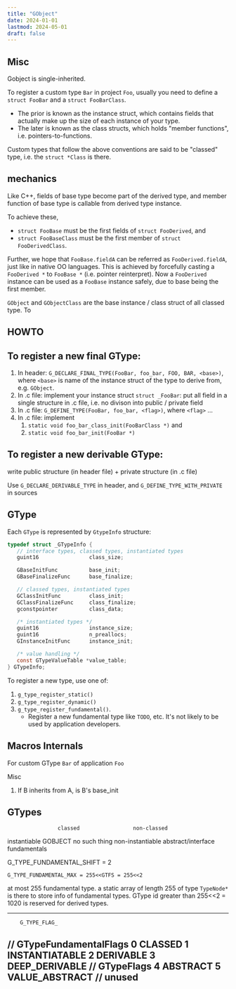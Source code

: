 ```yaml
---
title: "GObject"
date: 2024-01-01
lastmod: 2024-05-01
draft: false
---
```


## Misc

Gobject is single-inherited.

To register a custom type `Bar` in project `Foo`, usually you need to define a `struct FooBar` and a `struct FooBarClass`. 

- The prior is known as the instance struct, which contains fields that actually make up the size of each instance of your type.
- The later is known as the class structs, which holds "member functions", i.e. pointers-to-functions.

Custom types that follow the above conventions are said to be "classed" type, i.e. the `struct *Class` is there.

## mechanics

Like C++, fields of base type become part of the derived type,
and member function of base type is callable from derived type instance.

To achieve these,
- `struct FooBase` must be the first fields of `struct FooDerived`, and
- `struct FooBaseClass` must be the first member of `struct FooDerivedClass`.

Further, we hope that `FooBase.fieldA` can be referred as `FooDerived.fieldA`,
just like in native OO languages. This is achieved by forcefully casting a `FooDerived *`  to `FooBase *` (i.e. pointer reinterpret).
Now a `FooDerived` instance can be used as a `FooBase` instance safely, due to base being the first member.

`GObject` and `GObjectClass` are the base instance / class struct of all classed type. To 

## HOWTO

## To register a new final GType:

1. In header: `G_DECLARE_FINAL_TYPE(FooBar, foo_bar, FOO, BAR, <base>)`, where `<base>` is name of the instance struct of the type to derive from, e.g. `GObject`.
2. In .c file: implement your instance struct `struct _FooBar`: put all field in a single structure in .c file, i.e. no divison into public / private field
3. In .c file: `G_DEFINE_TYPE(FooBar, foo_bar, <flag>)`, where `<flag>` ...
4. In .c file: implement
   1. `static void foo_bar_class_init(FooBarClass *)` and 
   2. `static void foo_bar_init(FooBar *)`


## To register a new derivable GType:

write public structure (in header file) + private structure (in .c file)

Use `G_DECLARE_DERIVABLE_TYPE` in header, and `G_DEFINE_TYPE_WITH_PRIVATE` in sources

## GType

Each `GType` is represented by `GtypeInfo` structure:

```c
typedef struct _GTypeInfo {
   // interface types, classed types, instantiated types
   guint16                class_size;

   GBaseInitFunc          base_init;
   GBaseFinalizeFunc      base_finalize;

   // classed types, instantiated types
   GClassInitFunc         class_init;
   GClassFinalizeFunc     class_finalize;
   gconstpointer          class_data;

   /* instantiated types */
   guint16                instance_size;
   guint16                n_preallocs;
   GInstanceInitFunc      instance_init;

   /* value handling */
   const GTypeValueTable *value_table;
} GTypeInfo;
```

To register a new type, use one of:
1. `g_type_register_static()`
2. `g_type_register_dynamic()`
3. `g_type_register_fundamental()`.
   - Register a new fundamental type like `TODO`, etc. It's not likely to be used by application developers.

## Macros Internals

For custom GType `Bar` of application `Foo`


Misc
1. If B inherits from A, is B's base_init 

GTypes
----------------
                    classed                 non-classed
instantiable        GOBJECT                 no such thing
non-instantiable    abstract/interface      fundamentals

G_TYPE_FUNDAMENTAL_SHIFT = 2
    
`G_TYPE_FUNDAMENTAL_MAX = 255<<GTFS = 255<<2`

at most 255 fundamental type.
a static array of length 255 of type `TypeNode*` is there to store info of fundamental types.
GType id greater than 255<<2 = 1020 is reserved for derived types.

-------------------------------
        G_TYPE_FLAG_
// GTypeFundamentalFlags
0       CLASSED
1       INSTANTIATABLE
2       DERIVABLE
3       DEEP_DERIVABLE
// GTypeFlags
4       ABSTRACT
5       VALUE_ABSTRACT
// unused
-------------------------------

